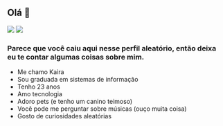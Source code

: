 ## Olá 👋

[<img src="https://img.shields.io/badge/linkedin-%230077B5.svg?&style=for-the-badge&logo=linkedin&logoColor=white" />](https://www.linkedin.com/in/kaira-vict%C3%B3ria-da-silva-500637206/) [<img src = "https://img.shields.io/badge/instagram-%23E4405F.svg?&style=for-the-badge&logo=instagram&logoColor=white">](https://www.instagram.com/kaayra01/)


### Parece que você caiu aqui nesse perfil aleatório, então deixa eu te contar algumas coisas sobre mim.
- Me chamo Kaira
- Sou graduada em sistemas de informação
- Tenho 23 anos
- Amo tecnologia
- Adoro pets (e tenho um canino teimoso)
- Você pode me perguntar sobre músicas (ouço muita coisa)
- Gosto de curiosidades aleatórias



<!--
**kaayra01/kaayra01** is a ✨ _special_ ✨ repository because its `README.md` (this file) appears on your GitHub profile.

Here are some ideas to get you started:

- 🔭 I’m currently working on ...
- 🌱 I’m currently learning ...
- 👯 I’m looking to collaborate on ...
- 🤔 I’m looking for help with ...
- 💬 Ask me about ...
- 📫 How to reach me: ...
- 😄 Pronouns: ...
- ⚡ Fun fact: ...
-->
